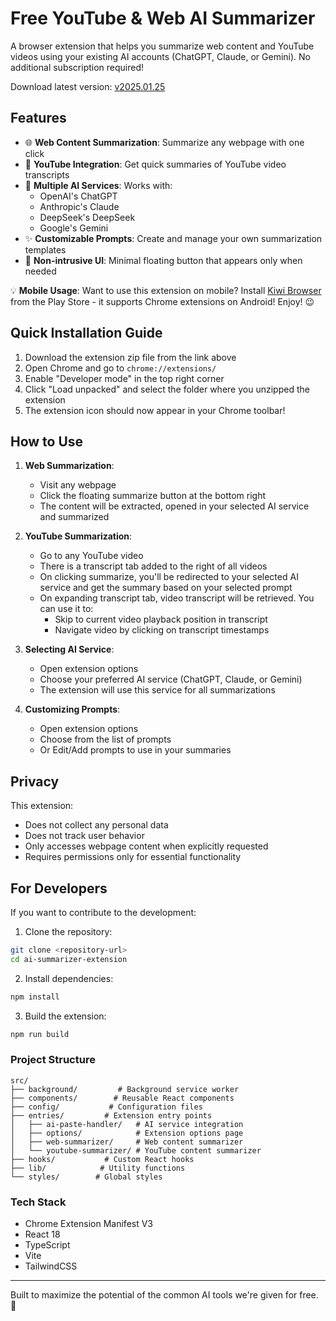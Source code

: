 # Free YouTube & Web AI Summarizer

A browser extension that helps you summarize web content and YouTube videos using your existing AI accounts (ChatGPT, Claude, or Gemini). No additional subscription required!

Download latest version: [v2025.01.25](https://github.com/DMGithinji/ai-summarizer-extension/releases/tag/v2025.01.25)

## Features

- 🌐 **Web Content Summarization**: Summarize any webpage with one click
- 🎥 **YouTube Integration**: Get quick summaries of YouTube video transcripts
- 🤖 **Multiple AI Services**: Works with:
  - OpenAI's ChatGPT
  - Anthropic's Claude
  - DeepSeek's DeepSeek
  - Google's Gemini
- ✨ **Customizable Prompts**: Create and manage your own summarization templates
- 🎯 **Non-intrusive UI**: Minimal floating button that appears only when needed

💡 **Mobile Usage**: Want to use this extension on mobile? Install [Kiwi Browser](https://play.google.com/store/apps/details?id=com.kiwibrowser.browser&pcampaignid=web_share) from the Play Store - it supports Chrome extensions on Android! Enjoy! 😉

## Quick Installation Guide

1. Download the extension zip file from the link above
2. Open Chrome and go to `chrome://extensions/`
3. Enable "Developer mode" in the top right corner
4. Click "Load unpacked" and select the folder where you unzipped the extension
5. The extension icon should now appear in your Chrome toolbar!

## How to Use

1. **Web Summarization**:
   - Visit any webpage
   - Click the floating summarize button at the bottom right
   - The content will be extracted, opened in your selected AI service and summarized

2. **YouTube Summarization**:
   - Go to any YouTube video
   - There is a transcript tab added to the right of all videos
   - On clicking summarize, you'll be redirected to your selected AI service and get the summary based on your selected prompt
   - On expanding transcript tab, video transcript will be retrieved. You can use it to:
     - Skip to current video playback position in transcript
     - Navigate video by clicking on transcript timestamps

3. **Selecting AI Service**:
   - Open extension options
   - Choose your preferred AI service (ChatGPT, Claude, or Gemini)
   - The extension will use this service for all summarizations

4. **Customizing Prompts**:
   - Open extension options
   - Choose from the list of prompts
   - Or Edit/Add prompts to use in your summaries

## Privacy

This extension:
- Does not collect any personal data
- Does not track user behavior
- Only accesses webpage content when explicitly requested
- Requires permissions only for essential functionality

## For Developers

If you want to contribute to the development:

1. Clone the repository:
```bash
git clone <repository-url>
cd ai-summarizer-extension
```

2. Install dependencies:
```bash
npm install
```

3. Build the extension:
```bash
npm run build
```

### Project Structure

```
src/
├── background/         # Background service worker
├── components/        # Reusable React components
├── config/           # Configuration files
├── entries/         # Extension entry points
│   ├── ai-paste-handler/   # AI service integration
│   ├── options/            # Extension options page
│   ├── web-summarizer/     # Web content summarizer
│   └── youtube-summarizer/ # YouTube content summarizer
├── hooks/           # Custom React hooks
├── lib/            # Utility functions
└── styles/        # Global styles
```

### Tech Stack
- Chrome Extension Manifest V3
- React 18
- TypeScript
- Vite
- TailwindCSS

---

Built to maximize the potential of the common AI tools we're given for free. 🚀
